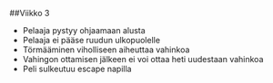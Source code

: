 ##Viikko 3
- Pelaaja pystyy ohjaamaan alusta
- Pelaaja ei pääse ruudun ulkopuolelle
- Törmääminen viholliseen aiheuttaa vahinkoa
- Vahingon ottamisen jälkeen ei voi ottaa heti uudestaan vahinkoa
- Peli sulkeutuu escape napilla
